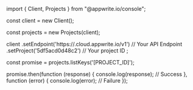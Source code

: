 import { Client, Projects } from "@appwrite.io/console";

const client = new Client();

const projects = new Projects(client);

client
    .setEndpoint('https://<REGION>.cloud.appwrite.io/v1') // Your API Endpoint
    .setProject('5df5acd0d48c2') // Your project ID
;

const promise = projects.listKeys('[PROJECT_ID]');

promise.then(function (response) {
    console.log(response); // Success
}, function (error) {
    console.log(error); // Failure
});